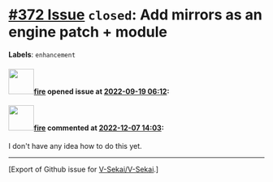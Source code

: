 # [\#372 Issue](https://github.com/V-Sekai/V-Sekai/issues/372) `closed`: Add mirrors as an engine patch + module
**Labels**: `enhancement`


#### <img src="https://avatars.githubusercontent.com/u/32321?u=c2e06a3d2b49a467aa907e54aa259516440267cc&v=4" width="50">[fire](https://github.com/fire) opened issue at [2022-09-19 06:12](https://github.com/V-Sekai/V-Sekai/issues/372):



#### <img src="https://avatars.githubusercontent.com/u/32321?u=c2e06a3d2b49a467aa907e54aa259516440267cc&v=4" width="50">[fire](https://github.com/fire) commented at [2022-12-07 14:03](https://github.com/V-Sekai/V-Sekai/issues/372#issuecomment-1341014041):

I don't have any idea how to do this yet.


-------------------------------------------------------------------------------



[Export of Github issue for [V-Sekai/V-Sekai](https://github.com/V-Sekai/V-Sekai).]
